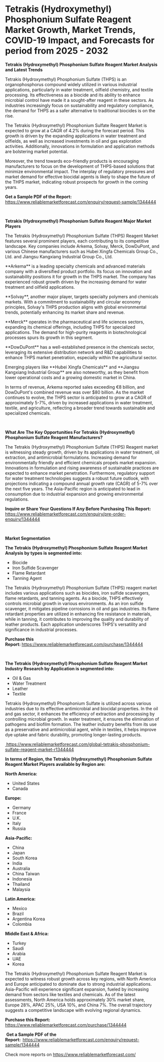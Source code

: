 <p><h1>Tetrakis (Hydroxymethyl) Phosphonium Sulfate Reagent Market Growth, Market Trends, COVID-19 Impact, and Forecasts for period from 2025 - 2032</h1></p><p><strong>Tetrakis (Hydroxymethyl) Phosphonium Sulfate Reagent Market Analysis and Latest Trends</strong></p>
<p><p>Tetrakis (Hydroxymethyl) Phosphonium Sulfate (THPS) is an organophosphorus compound widely utilized in various industrial applications, particularly in water treatment, oilfield chemistry, and textile processing. Its effectiveness as a biocide and its ability to enhance microbial control have made it a sought-after reagent in these sectors. As industries increasingly focus on sustainability and regulatory compliance, the demand for THPS as a safer alternative to traditional biocides is on the rise.</p><p>The Tetrakis (Hydroxymethyl) Phosphonium Sulfate Reagent Market is expected to grow at a CAGR of 4.2% during the forecast period. This growth is driven by the expanding applications in water treatment and oilfields, as well as increased investments in oil and gas exploration activities. Additionally, innovations in formulation and application methods are bolstering market potential. </p><p>Moreover, the trend towards eco-friendly products is encouraging manufacturers to focus on the development of THPS-based solutions that minimize environmental impact. The interplay of regulatory pressures and market demand for effective biocidal agents is likely to shape the future of the THPS market, indicating robust prospects for growth in the coming years.</p></p>
<p><strong>Get a Sample PDF of the Report:&nbsp;</strong> <a href="https://www.reliablemarketforecast.com/enquiry/request-sample/1344444?utm_campaign=3176&utm_medium=2&utm_source=Github&utm_content=ia&utm_term=03042025&utm_id=tetrakis-hydroxymethyl-phosphonium-sulfate-reagent">https://www.reliablemarketforecast.com/enquiry/request-sample/1344444</a></p>
<p>&nbsp;</p>
<p><strong>Tetrakis (Hydroxymethyl) Phosphonium Sulfate Reagent Major Market Players</strong></p>
<p><p>The Tetrakis (Hydroxymethyl) Phosphonium Sulfate (THPS) Reagent Market features several prominent players, each contributing to its competitive landscape. Key companies include Arkema, Solvay, Merck, DowDuPont, and various Chinese manufacturers such as Hubei Xingfa Chemicals Group Co., Ltd. and Jiangsu Kangxiang Industrial Group Co., Ltd.</p><p>**Arkema** is a leading specialty chemicals and advanced materials company with a diversified product portfolio. Its focus on innovation and sustainability positions it for growth in the THPS market. The company has experienced robust growth driven by the increasing demand for water treatment and oilfield applications.</p><p>**Solvay**, another major player, targets specialty polymers and chemicals markets. With a commitment to sustainability and circular economy principles, Solvay's THPS production aligns with global environmental trends, potentially enhancing its market share and revenue.</p><p>**Merck** operates in the pharmaceutical and life sciences sectors, expanding its chemical offerings, including THPS for specialized applications. The demand for high-purity reagents in biotechnological processes spurs its growth in this segment.</p><p>**DowDuPont** has a well-established presence in the chemicals sector, leveraging its extensive distribution network and R&D capabilities to enhance THPS market penetration, especially within the agricultural sector.</p><p>Emerging players like **Hubei Xingfa Chemicals** and **Jiangsu Kangxiang Industrial Group** are also noteworthy, as they benefit from lower operational costs and a growing domestic market in China.</p><p>In terms of revenue, Arkema reported sales exceeding €8 billion, and DowDuPont's combined revenue was over $80 billion. As the market continues to evolve, the THPS sector is anticipated to grow at a CAGR of approximately 5-7%, driven by increased applications in water treatment, textile, and agriculture, reflecting a broader trend towards sustainable and specialized chemicals.</p></p>
<p>&nbsp;</p>
<p><strong>What Are The Key Opportunities For Tetrakis (Hydroxymethyl) Phosphonium Sulfate Reagent Manufacturers?</strong></p>
<p><p>The Tetrakis (Hydroxymethyl) Phosphonium Sulfate (THPS) Reagent market is witnessing steady growth, driven by its applications in water treatment, oil extraction, and antimicrobial formulations. Increasing demand for environmentally friendly and efficient chemicals propels market expansion. Innovations in formulation and rising awareness of sustainable practices are expected to enhance market penetration. Furthermore, regulatory support for water treatment technologies suggests a robust future outlook, with projections indicating a compound annual growth rate (CAGR) of 5-7% over the next five years. The Asia-Pacific region is anticipated to lead in consumption due to industrial expansion and growing environmental regulations.</p></p>
<p><strong>Inquire or Share Your Questions If Any Before Purchasing This Report:</strong> <a href="https://www.reliablemarketforecast.com/enquiry/pre-order-enquiry/1344444?utm_campaign=3176&utm_medium=2&utm_source=Github&utm_content=ia&utm_term=03042025&utm_id=tetrakis-hydroxymethyl-phosphonium-sulfate-reagent">https://www.reliablemarketforecast.com/enquiry/pre-order-enquiry/1344444</a></p>
<p>&nbsp;</p>
<p><strong>Market Segmentation</strong></p>
<p><strong>The Tetrakis (Hydroxymethyl) Phosphonium Sulfate Reagent Market Analysis by types is segmented into:</strong></p>
<p><ul><li>Biocide</li><li>Iron Sulfide Scavenger</li><li>Flame Retardant</li><li>Tanning Agent</li></ul></p>
<p><p>The Tetrakis (Hydroxymethyl) Phosphonium Sulfate (THPS) reagent market includes various applications such as biocides, iron sulfide scavengers, flame retardants, and tanning agents. As a biocide, THPS effectively controls microbial growth in various environments. As an iron sulfide scavenger, it mitigates pipeline corrosions in oil and gas industries. Its flame retardant properties are utilized in enhancing fire resistance in materials, while in tanning, it contributes to improving the quality and durability of leather products. Each application underscores THPS's versatility and significance in industrial processes.</p></p>
<p><strong>Purchase this Report:&nbsp;</strong><a href="https://www.reliablemarketforecast.com/purchase/1344444?utm_campaign=3176&utm_medium=2&utm_source=Github&utm_content=ia&utm_term=03042025&utm_id=tetrakis-hydroxymethyl-phosphonium-sulfate-reagent">https://www.reliablemarketforecast.com/purchase/1344444</a></p>
<p>&nbsp;</p>
<p><strong>The Tetrakis (Hydroxymethyl) Phosphonium Sulfate Reagent Market Industry Research by Application is segmented into:</strong></p>
<p><ul><li>Oil & Gas</li><li>Water Treatment</li><li>Leather</li><li>Textile</li></ul></p>
<p><p>Tetrakis (Hydroxymethyl) Phosphonium Sulfate is utilized across various industries due to its effective antimicrobial and biocidal properties. In the oil and gas sector, it enhances the efficiency of extraction and processing by controlling microbial growth. In water treatment, it ensures the elimination of pathogens and biofilm formation. The leather industry benefits from its use as a preservative and antimicrobial agent, while in textiles, it helps improve dye uptake and fabric durability, promoting longer-lasting products.</p></p>
<p><a href="https://www.reliablemarketforecast.com/global-tetrakis-phosphonium-sulfate-reagent-market-r1344444?utm_campaign=3176&utm_medium=2&utm_source=Github&utm_content=ia&utm_term=03042025&utm_id=tetrakis-hydroxymethyl-phosphonium-sulfate-reagent">&nbsp;https://www.reliablemarketforecast.com/global-tetrakis-phosphonium-sulfate-reagent-market-r1344444</a></p>
<p><strong>In terms of Region, the Tetrakis (Hydroxymethyl) Phosphonium Sulfate Reagent Market Players available by Region are:</strong></p>
<p>
    <p> <strong> North America: </strong>
        <ul>
            <li>United States</li>
            <li>Canada</li>
        </ul>
        </p> 
    <p> <strong> Europe: </strong>
        <ul>
            <li>Germany</li>
            <li>France</li>
            <li>U.K.</li>
            <li>Italy</li>
            <li>Russia</li>
        </ul>
        </p> 
    <p> <strong> Asia-Pacific: </strong>
        <ul>
            <li>China</li>
            <li>Japan</li>
            <li>South Korea</li>
            <li>India</li>
            <li>Australia</li>
            <li>China Taiwan</li>
            <li>Indonesia</li>
            <li>Thailand</li>
            <li>Malaysia</li>
        </ul>
        </p> 
    <p> <strong> Latin America: </strong>
        <ul>
            <li>Mexico</li>
            <li>Brazil</li>
            <li>Argentina Korea</li>
            <li>Colombia</li>
        </ul>
        </p> 
    <p> <strong> Middle East & Africa: </strong>
        <ul>
            <li>Turkey</li>
            <li>Saudi</li>
            <li>Arabia</li>
            <li>UAE</li>
            <li>Korea</li>
        </ul>
    </p>
    </p>
<p><p>The Tetrakis (Hydroxymethyl) Phosphonium Sulfate Reagent Market is expected to witness robust growth across key regions, with North America and Europe anticipated to dominate due to strong industrial applications. Asia-Pacific will experience significant expansion, fueled by increasing demand from sectors like textiles and chemicals. As of the latest assessments, North America holds approximately 30% market share, Europe 28%, APAC 25%, USA 10%, and China 7%. The overall trajectory suggests a competitive landscape with evolving regional dynamics.</p></p>
<p><strong>Purchase this Report: </strong><a href="https://www.reliablemarketforecast.com/purchase/1344444?utm_campaign=3176&utm_medium=2&utm_source=Github&utm_content=ia&utm_term=03042025&utm_id=tetrakis-hydroxymethyl-phosphonium-sulfate-reagent">https://www.reliablemarketforecast.com/purchase/1344444</a></p>
<p>&nbsp;<strong>Get a Sample PDF of the Report:&nbsp;&nbsp;</strong><a href="https://www.reliablemarketforecast.com/enquiry/request-sample/1344444?utm_campaign=3176&utm_medium=2&utm_source=Github&utm_content=ia&utm_term=03042025&utm_id=tetrakis-hydroxymethyl-phosphonium-sulfate-reagent">https://www.reliablemarketforecast.com/enquiry/request-sample/1344444</a></p>
<p><strong></strong></p>
<p>Check more reports on <a href="https://www.reliablemarketforecast.com/?utm_campaign=3176&utm_medium=2&utm_source=Github&utm_content=ia&utm_term=03042025&utm_id=tetrakis-hydroxymethyl-phosphonium-sulfate-reagent">https://www.reliablemarketforecast.com/</a></p>
